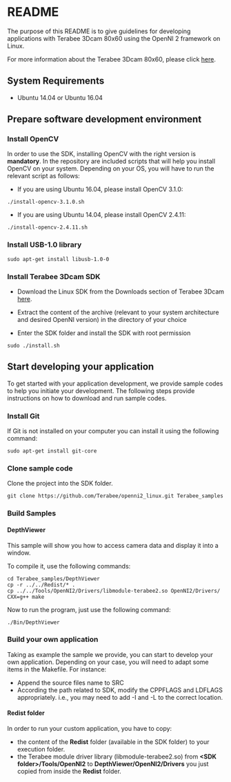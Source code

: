 # README

The purpose of this README is to give guidelines for developing applications with Terabee 3Dcam 80x60 using the OpenNI 2 framework on Linux. 

For more information about the Terabee 3Dcam 80x60, please click [here](https://www.terabee.com/portfolio-item/terabee-3dcam-80x60).

## System Requirements

* Ubuntu 14.04 or Ubuntu 16.04

## Prepare software development environment

### Install OpenCV

In order to use the SDK, installing OpenCV with the right version is **mandatory**. In the repository are included scripts that will help you install OpenCV on your system. Depending on your OS, you will have to run the relevant script as follows:

* If you are using Ubuntu 16.04, please install OpenCV 3.1.0:
```
./install-opencv-3.1.0.sh
```
* If you are using Ubuntu 14.04, please install OpenCV 2.4.11:
```
./install-opencv-2.4.11.sh
```

### Install USB-1.0 library

```
sudo apt-get install libusb-1.0-0
```

### Install Terabee 3Dcam SDK

* Download the Linux SDK from the Downloads section of Terabee 3Dcam [here](https://www.terabee.com/portfolio-item/terabee-3dcam-80x60).

* Extract the content of the archive (relevant to your system architecture and desired OpenNI version) in the directory of your choice

* Enter the SDK folder and install the SDK with root permission
```
sudo ./install.sh
```

## Start developing your application

To get started with your application development, we provide sample codes to help you initiate your development. The following steps provide instructions on how to download and run sample codes. 

### Install Git

If Git is not installed on your computer you can install it using the following command:

```
sudo apt-get install git-core
```

### Clone sample code
Clone the project into the SDK folder.

```
git clone https://github.com/Terabee/openni2_linux.git Terabee_samples
```

### Build Samples
#### DepthViewer

This sample will show you how to access camera data and display it into a window.

To compile it, use the following commands:

```
cd Terabee_samples/DepthViewer
cp -r ../../Redist/* .
cp ../../Tools/OpenNI2/Drivers/libmodule-terabee2.so OpenNI2/Drivers/
CXX=g++ make
```
Now to run the program, just use the following command:
```
./Bin/DepthViewer
```

### Build your own application

Taking as example the sample we provide, you can start to develop your own application. Depending on your case, you will need to adapt some items in the Makefile. For instance:

* Append the source files name to SRC
* According the path related to SDK, modify the CPPFLAGS and LDFLAGS appropriately. i.e., you may need to add -I and -L to the correct location.

#### Redist folder

In order to run your custom application, you have to copy:
* the content of the **Redist** folder (available in the SDK folder) to your execution folder.
* the Terabee module driver library (libmodule-terabee2.so) from **\<SDK folder\>/Tools/OpenNI2** to **DepthViewer/OpenNI2/Drivers** you just copied from inside the **Redist** folder.
